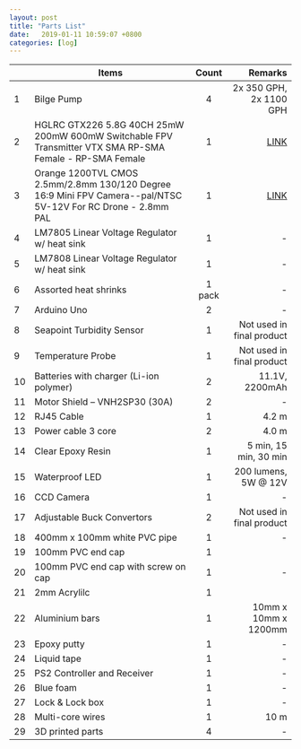 ```yaml
---
layout: post
title: "Parts List"
date:   2019-01-11 10:59:07 +0800
categories: [log]
---
```


|  | Items         | Count         | Remarks  |
|--| ------------- |:-------------:| -----:         |
|1 | Bilge Pump    | 4             | 2x 350 GPH, 2x 1100 GPH  |
|2 | HGLRC GTX226 5.8G 40CH 25mW 200mW 600mW Switchable FPV Transmitter VTX SMA RP-SMA Female - RP-SMA Female | 1 |[LINK](https://sea.banggood.com/GTX226-5_8G-40CH-25mW-200mW-600mW-Switchable-Transmitter-with-SMARP-SMA-Female-Antenna-Connector-p-1118511.html?rmmds=search&ID=516467&cur_warehouse=CN)|
|3 | Orange 1200TVL CMOS 2.5mm/2.8mm 130/120 Degree 16:9 Mini FPV Camera--pal/NTSC 5V-12V For RC Drone - 2.8mm PAL | 1 | [LINK](https://www.banggood.com/Orange-1200TVL-2_5mm2_8mm-130120-Degree-Mini-FPV-Camera-PALNTSC-5V-12V-For-Micro-Racer-Quadcopter-p-1150403.html?rmmds=search&ID=51789644070&cur_warehouse=CN)|
|4 | LM7805 Linear Voltage Regulator w/ heat sink | 1 | - |
|5 | LM7808 Linear Voltage Regulator w/ heat sink| 1 |  -   |
|6 | Assorted heat shrinks | 1 pack | -   |
|7 | Arduino Uno | 2 | -  |
|8 | Seapoint Turbidity Sensor | 1 | Not used in final product |
|9 | Temperature Probe | 1 | Not used in final product        |
|10| Batteries with charger (Li-ion polymer) | 2 | 11.1V, 2200mAh|
|11| Motor Shield – VNH2SP30 (30A)  | 2 | -   |
|12| RJ45 Cable | 1 | 4.2 m |
|13| Power cable 3 core  | 2 | 4.0 m|
|14| Clear Epoxy Resin | 1 | 5 min, 15 min, 30 min |
|15| Waterproof LED | 1 | 200 lumens, 5W @ 12V |
|16| CCD Camera| 1| - |
|17| Adjustable Buck Convertors | 2 | Not used in final product|
|18| 400mm x 100mm white PVC pipe| 1 | - |
|19| 100mm PVC end cap| 1 | |
|20| 100mm PVC end cap with screw on cap| 1 | - |
|21| 2mm Acrylilc| 1 | |
|22| Aluminium bars| 1 | 10mm x 10mm x 1200mm|
|23| Epoxy putty | 1 | - |
|24| Liquid tape | 1 | - |
|25| PS2 Controller and Receiver | 1 | - |
|26| Blue foam| 1 | - |
|27| Lock & Lock box | 1 | - |
|28| Multi-core wires | 1 | 10 m |
|29| 3D printed parts | 4 | - |

  
